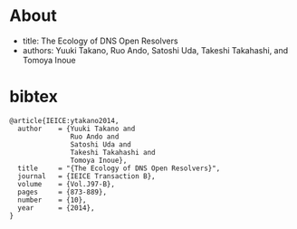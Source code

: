 # About

- title: The Ecology of DNS Open Resolvers
- authors: Yuuki Takano, Ruo Ando, Satoshi Uda, Takeshi Takahashi, and Tomoya Inoue

# bibtex

    @article{IEICE:ytakano2014,
      author    = {Yuuki Takano and
                   Ruo Ando and
                   Satoshi Uda and
                   Takeshi Takahashi and
                   Tomoya Inoue},
      title     = "{The Ecology of DNS Open Resolvers}",
      journal   = {IEICE Transaction B},
      volume    = {Vol.J97-B},
      pages     = {873-889},
      number    = {10},
      year      = {2014},
    }